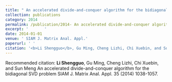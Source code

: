 ```yaml
---
title: " An accelerated divide-and-conquer algorithm for the bidiagonal SVD problem"
collection: publications
category: 2014
permalink: /publication/2014- An accelerated divide-and-conquer algorithm for the bidiagonal SVD problem
excerpt: '       '
date: 2014-01-01
venue: ' SIAM J. Matrix Anal. Appl.'
paperurl: ' '
citation: '<b>Li Shengguo</b>, Gu Ming, Cheng Lizhi, Chi Xuebin, and Sun Meng  An accelerated divide-and-conquer algorithm for the bidiagonal SVD problem SIAM J. Matrix Anal. Appl. 35 (2014) 1038-1057.'
---
```



Recommended citation: <b>Li Shengguo</b>, Gu Ming, Cheng Lizhi, Chi Xuebin, and Sun Meng  An accelerated divide-and-conquer algorithm for the bidiagonal SVD problem SIAM J. Matrix Anal. Appl. 35 (2014) 1038-1057.